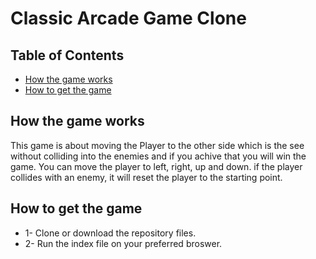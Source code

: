 
# Classic Arcade Game Clone

## Table of Contents

* [How the game works](#howGameWorks)
* [How to get the game ](#howtoGetGame)

## How the game works

This game is about moving the Player to the other side which is the see without colliding into the enemies and if you achive that you will win the game. You can move the player to left, right, up and down. if the player collides with an enemy, it will reset the player to the starting point.

## How to get the game

* 1- Clone or download the repository files.
* 2- Run the index file on your preferred broswer.
